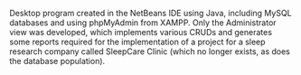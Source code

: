 Desktop program created in the NetBeans IDE using Java, including MySQL databases and using phpMyAdmin from XAMPP.
Only the Administrator view was developed, which implements various CRUDs and generates some reports required for the implementation
of a project for a sleep research company called SleepCare Clinic (which no longer exists, as does the database population).
